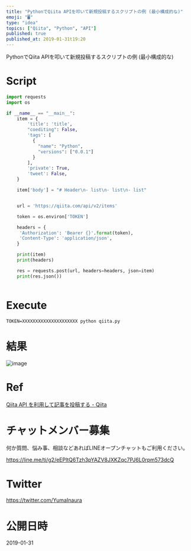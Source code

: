 ```yaml
---
title: "PythonでQiita APIを叩いて新規投稿するスクリプトの例 (最小構成的な)"
emoji: "🖥"
type: "idea"
topics: ["Qiita", "Python", "API"]
published: true
published_at: 2019-01-31t19:20
---
```


PythonでQiita APIを叩いて新規投稿するスクリプトの例 (最小構成的な)


# Script

```py
import requests
import os

if __name__ == "__main__":
    item = {
        'title': 'title',
        "coediting": False,
        'tags': [
          {
            "name": "Python",
            "versions": ["0.0.1"]
          }
        ],
        'private': True,
        'tweet': False,
    }

    item['body'] = "# Header\n- list\n- list\n- list"


    url = 'https://qiita.com/api/v2/items'

    token = os.environ['TOKEN']

    headers = {
     'Authorization': 'Bearer {}'.format(token),
     'Content-Type': 'application/json',
    }

    print(item)
    print(headers)

    res = requests.post(url, headers=headers, json=item)
    print(res.json())



```

# Execute

`TOKEN=XXXXXXXXXXXXXXXXXXXXX python qiita.py`



# 結果

![image](https://user-images.githubusercontent.com/13635059/52046673-a4140200-258a-11e9-9564-2dc2f16d49ef.png)

# Ref

[Qiita API を利用して記事を投稿する - Qiita](https://qiita.com/iimuz/items/4837e9c8043ce7c1262b)








<!-- Update From Qiita API -->

# チャットメンバー募集


何か質問、悩み事、相談などあればLINEオープンチャットもご利用ください。

https://line.me/ti/g2/eEPltQ6Tzh3pYAZV8JXKZqc7PJ6L0rpm573dcQ





# Twitter


https://twitter.com/YumaInaura


<!-- Update From Qiita API -->



# 公開日時

2019-01-31
